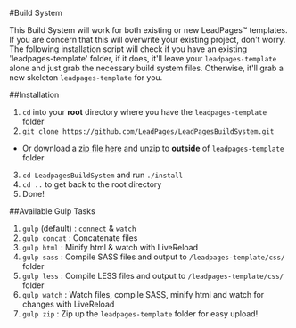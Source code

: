 #Build System

This Build System will work for both existing or new LeadPages&trade; templates. If you are concern that this will overwrite your existing project, don't worry. The following installation script will check if you have an existing 'leadpages-template' folder, if it does, it'll leave your `leadpages-template` alone and just grab the necessary build system files. Otherwise, it'll grab a new skeleton `leadpages-template` for you.

##Installation

1. `cd` into your **root** directory where you have the `leadpages-template` folder
2. `git clone https://github.com/LeadPages/LeadPagesBuildSystem.git`
 * Or download a [zip file here](https://github.com/LeadPages/LeadPagesBuildSystem/archive/master.zip) and unzip to **outside** of `leadpages-template` folder
3. `cd LeadpagesBuildSystem` and run `./install`
4. `cd ..` to get back to the root directory
5. Done!

##Available Gulp Tasks

1. `gulp` (default) : `connect` & `watch`
2. `gulp concat` : Concatenate files
3. `gulp html` : Minify html & watch with LiveReload
4. `gulp sass` : Compile SASS files and output to `/leadpages-template/css/` folder
4. `gulp less` : Compile LESS files and output to `/leadpages-template/css/` folder
5. `gulp watch` : Watch files, compile SASS, minify html and watch for changes with LiveReload
6. `gulp zip` : Zip up the `leadpages-template` folder for easy upload!
